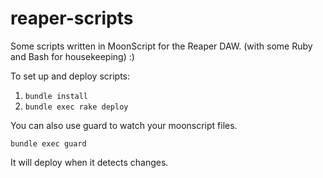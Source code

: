 # reaper-scripts
Some scripts written in MoonScript for the Reaper DAW.
(with some Ruby and Bash for housekeeping) :)

To set up and deploy scripts:

1. `bundle install`
2. `bundle exec rake deploy`

You can also use guard to watch your moonscript files.

`bundle exec guard`

It will deploy when it detects changes.
